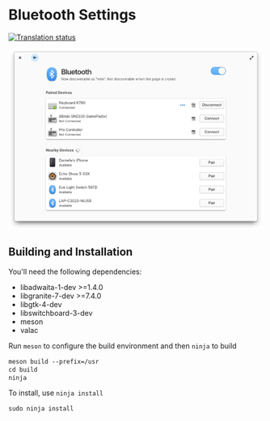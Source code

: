 # Bluetooth Settings
[![Translation status](https://l10n.elementaryos.org/widget/settings/bluetooth/svg-badge.svg)](https://l10n.elementaryos.org/engage/settings/)

![screenshot](data/screenshot.png?raw=true)

## Building and Installation

You'll need the following dependencies:

* libadwaita-1-dev >=1.4.0
* libgranite-7-dev >=7.4.0
* libgtk-4-dev
* libswitchboard-3-dev
* meson
* valac

Run `meson` to configure the build environment and then `ninja` to build

    meson build --prefix=/usr
    cd build
    ninja

To install, use `ninja install`

    sudo ninja install
